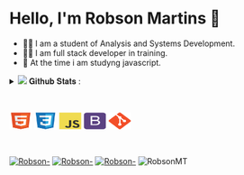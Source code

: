# Hello, I'm Robson Martins 👋 

 - 👨‍🎓 I am a student of Analysis and Systems Development.<br/>
 - 👨‍🎓 I am full stack developer in training.<br/>
 - 🌱 At the time i am studyng javascript.<br/>
 
 <div>
 <details>
  <summary>
   <img src="https://media.giphy.com/media/cj87CxfRtrUifF3Ryk/giphy.gif" height="25">
   <span> 𝐆𝐢𝐭𝐡𝐮𝐛 𝐒𝐭𝐚𝐭𝐬 : </span>
  </summary>
  <a href="https://github.com/RobsonMT">
    <img height="120em" alt="Robson-stats" src="https://github-readme-stats.vercel.app/api?username=RobsonMT&theme=blue-green&show_icons=true">
  </a>
  <a href="https://github.com/RobsonMT">
   <img height="120em" alt="Robson-stats" src="https://github-readme-stats.vercel.app/api/top-langs/?username=RobsonMT&layout=compact&langs_count=7&theme=blue-green"/>
  </a>
 </details>
</div>

##


<div style="display: inline-block"><br>
   <img align="center" height="30" width="40" alt="Robson-HTML5"           src="https://raw.githubusercontent.com/devicons/devicon/9f4f5cdb393299a81125eb5127929ea7bfe42889/icons/html5/html5-original.svg">
   <img align="center" height="30" width="40" alt="Robson-CSS3" src="https://raw.githubusercontent.com/devicons/devicon/9f4f5cdb393299a81125eb5127929ea7bfe42889/icons/css3/css3-original.svg">
   <img align="center" height="30" width="40" alt="Robson-JS" src="https://raw.githubusercontent.com/devicons/devicon/9f4f5cdb393299a81125eb5127929ea7bfe42889/icons/javascript/javascript-original.svg">
 <img align="center" height="30" width="40" alt="Robson-JS" src="https://raw.githubusercontent.com/devicons/devicon/9f4f5cdb393299a81125eb5127929ea7bfe42889/icons/bootstrap/bootstrap-plain.svg">
   <img align="center" height="30" width="40" alt="Robson-Git" src="https://raw.githubusercontent.com/devicons/devicon/9f4f5cdb393299a81125eb5127929ea7bfe42889/icons/git/git-original.svg">
</div>

##

<div style="display: inline-block"><br>
  <a href="https://www.linkedin.com/in/rbsndev3/"><img align="center" alt="Robson-" src="https://img.shields.io/badge/LinkedIn-0077B5?style=for-the-badge&logo=linkedin&logoColor=white"></a>
  <a href=""><img align="center" alt="Robson-" src="https://img.shields.io/badge/Discord-7289DA?style=for-the-badge&logo=discord&logoColor=white"></a>
  <a href="mailto:Rbsndev3@gmail.com"><img align="center" alt="Robson-" src="https://img.shields.io/badge/Gmail-D14836?style=for-the-badge&logo=gmail&logoColor=white"></a>
  <a> <img align="center" height="26" src="https://komarev.com/ghpvc/?username=RobsonMT" alt="RobsonMT"/></a>
</div>
    
    
    
    
    



 









